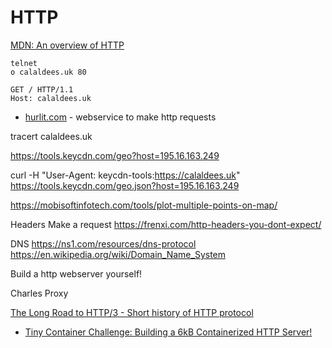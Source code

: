 HTTP
====

[MDN: An overview of HTTP](https://developer.mozilla.org/en-US/docs/Web/HTTP/Overview)

```
telnet
o calaldees.uk 80
```
```
GET / HTTP/1.1
Host: calaldees.uk
```

* [hurlit.com](https://www.hurlit.com/) - webservice to make http requests

tracert calaldees.uk

https://tools.keycdn.com/geo?host=195.16.163.249

curl -H "User-Agent: keycdn-tools:https://calaldees.uk" https://tools.keycdn.com/geo.json?host=195.16.163.249

https://mobisoftinfotech.com/tools/plot-multiple-points-on-map/


Headers
Make a request
https://frenxi.com/http-headers-you-dont-expect/


DNS
https://ns1.com/resources/dns-protocol
https://en.wikipedia.org/wiki/Domain_Name_System


Build a http webserver yourself!

Charles Proxy

[The Long Road to HTTP/3 - Short history of HTTP protocol](https://scorpil.com/post/the-long-road-to-http3/)

* [Tiny Container Challenge: Building a 6kB Containerized HTTP Server!](https://devopsdirective.com/posts/2021/04/tiny-container-image/)